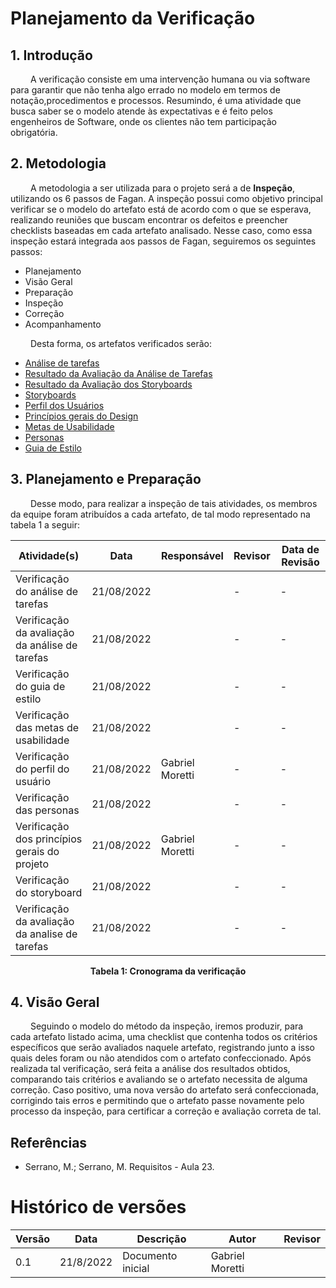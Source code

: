 # Planejamento da Verificação

## 1. Introdução
&emsp;&emsp; A verificação consiste em uma intervenção humana ou via software para garantir que não tenha algo errado no modelo em termos de notação,procedimentos e processos. Resumindo, é uma atividade que busca saber se o modelo atende às expectativas e é feito pelos engenheiros de Software, onde os clientes não tem participação obrigatória.

## 2. Metodologia

&emsp;&emsp; A metodologia a ser utilizada para o projeto será a de **Inspeção**, utilizando os 6 passos de Fagan. A inspeção possui como objetivo principal verificar se o modelo do artefato está de acordo com o que se esperava, realizando reuniões que buscam encontrar os defeitos e preencher checklists baseadas em cada artefato analisado. Nesse caso, como essa inspeção estará integrada aos passos de Fagan, seguiremos os seguintes passos:

- Planejamento
- Visão Geral
- Preparação
- Inspeção
- Correção
- Acompanhamento

&emsp;&emsp; Desta forma, os artefatos verificados serão:

- [Análise de tarefas](analiseRequisitos/analiseTarefas.md)
- [Resultado da Avaliação da Análise de Tarefas](design/Fase1/relatoAvaliacao.md)
- [Resultado da Avaliação dos Storyboards](design/Fase1/relatoAvaliacao.md)
- [Storyboards](design/Fase1/storyboard.md)
- [Perfil dos Usuários](analiseRequisitos/perfilUsuario.md)
- [Princípios gerais do Design](analiseRequisitos/principios_gerais.md)
- [Metas de Usabilidade](analiseRequisitos/metas_usabilidade.md)
- [Personas](analiseRequisitos/personas.md)
- [Guia de Estilo](analiseRequisitos/guiaEstilo.md)

## 3. Planejamento e Preparação
&emsp;&emsp; Desse modo, para realizar a inspeção de tais atividades, os membros da equipe foram atribuídos a cada artefato, de tal modo representado na tabela 1 a seguir:

|Atividade(s) | Data  | Responsável | Revisor | Data de Revisão |
|------------ | ------- | ----------| ------- | --------------- |
| Verificação do análise de tarefas | 21/08/2022 |  | - |- |
| Verificação da avaliação da análise de tarefas | 21/08/2022 |  | - |- |
| Verificação do guia de estilo | 21/08/2022 |  | - |- |
| Verificação das metas de usabilidade | 21/08/2022 |  | - |- |
| Verificação do perfil do usuário | 21/08/2022 | Gabriel Moretti | - |- |
| Verificação das personas | 21/08/2022 |  | - | - |
| Verificação dos princípios gerais do projeto | 21/08/2022 | Gabriel Moretti | - |- |
| Verificação do storyboard | 21/08/2022 |  | - | - |
| Verificação da avaliação da analise de tarefas | 21/08/2022 |  | - |- |

<figcaption align='center'>
    <b>Tabela 1: Cronograma da verificação </b>
</figcaption>

## 4. Visão Geral
&emsp;&emsp; Seguindo o modelo do método da inspeção, iremos produzir, para cada artefato listado acima, uma checklist que contenha todos os critérios específicos que serão avaliados naquele artefato, registrando junto a isso quais deles foram ou não atendidos com o artefato confeccionado. Após realizada tal verificação, será feita a análise dos resultados obtidos, comparando tais critérios e avaliando se o artefato necessita de alguma correção. Caso positivo, uma nova versão do artefato será confeccionada, corrigindo tais erros e permitindo que o artefato passe novamente pelo processo da inspeção, para certificar a correção e avaliação correta de tal.

## Referências
- Serrano, M.; Serrano, M. Requisitos - Aula 23.

# Histórico de versões

|Versão|Data|Descrição | Autor|Revisor|
|------|----|--------- |-----|-------|
|0.1|21/8/2022|Documento inicial| Gabriel Moretti|  |